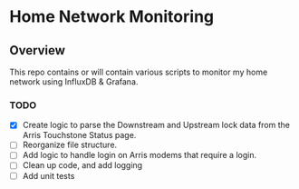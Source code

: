 # Home Network Monitoring

## Overview

This repo contains or will contain various scripts to monitor my home network using InfluxDB & Grafana.

### TODO
- [x] Create logic to parse the Downstream and Upstream lock data from the Arris Touchstone Status page.
- [ ] Reorganize file structure.
- [ ] Add logic to handle login on Arris modems that require a login.
- [ ] Clean up code, and add logging
- [ ] Add unit tests